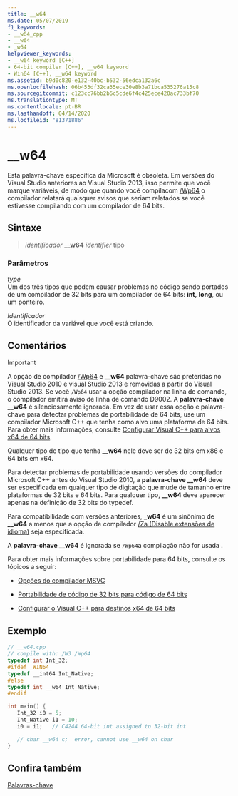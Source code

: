 ```yaml
---
title: __w64
ms.date: 05/07/2019
f1_keywords:
- __w64_cpp
- __w64
- _w64
helpviewer_keywords:
- __w64 keyword [C++]
- 64-bit compiler [C++], __w64 keyword
- Win64 [C++], __w64 keyword
ms.assetid: b9d0c820-e132-40bc-b532-56edca132a6c
ms.openlocfilehash: 06b453df32ca35ece30e8b3a71bca535276a15c8
ms.sourcegitcommit: c123cc76bb2b6c5cde6f4c425ece420ac733bf70
ms.translationtype: MT
ms.contentlocale: pt-BR
ms.lasthandoff: 04/14/2020
ms.locfileid: "81371886"
---
```

# <a name="__w64"></a>__w64

Esta palavra-chave específica da Microsoft é obsoleta. Em versões do Visual Studio anteriores ao Visual Studio 2013, isso permite que você marque variáveis, de modo que quando você compilacom [/Wp64](../build/reference/wp64-detect-64-bit-portability-issues.md) o compilador relatará quaisquer avisos que seriam relatados se você estivesse compilando com um compilador de 64 bits.

## <a name="syntax"></a>Sintaxe

> *identificador* **__w64** *identifier* tipo

### <a name="parameters"></a>Parâmetros

*type*<br/>
Um dos três tipos que podem causar problemas no código sendo portados de um compilador de 32 bits para um compilador de 64 bits: **int,** **long**, ou um ponteiro.

*Identificador*<br/>
O identificador da variável que você está criando.

## <a name="remarks"></a>Comentários

> [!IMPORTANT]
> A opção de compilador [/Wp64](../build/reference/wp64-detect-64-bit-portability-issues.md) e **__w64** palavra-chave são preteridas no Visual Studio 2010 e visual Studio 2013 e removidas a partir do Visual Studio 2013. Se você `/Wp64` usar a opção compilador na linha de comando, o compilador emitirá aviso de linha de comando D9002. A **palavra-chave __w64** é silenciosamente ignorada. Em vez de usar essa opção e palavra-chave para detectar problemas de portabilidade de 64 bits, use um compilador Microsoft C++ que tenha como alvo uma plataforma de 64 bits. Para obter mais informações, consulte [Configurar Visual C++ para alvos x64 de 64 bits](../build/configuring-programs-for-64-bit-visual-cpp.md).

Qualquer tipo de tipo que tenha **__w64** nele deve ser de 32 bits em x86 e 64 bits em x64.

Para detectar problemas de portabilidade usando versões do compilador Microsoft C++ antes do Visual Studio 2010, a **palavra-chave __w64** deve ser especificada em qualquer tipo de digitação que mude de tamanho entre plataformas de 32 bits e 64 bits. Para qualquer tipo, **__w64** deve aparecer apenas na definição de 32 bits do typedef.

Para compatibilidade com versões anteriores, **_w64** é um sinônimo de **__w64** a menos que a opção de compilador [/Za \(Disable extensões de idioma)](../build/reference/za-ze-disable-language-extensions.md) seja especificada.

A **palavra-chave __w64** é ignorada se `/Wp64`a compilação não for usada .

Para obter mais informações sobre portabilidade para 64 bits, consulte os tópicos a seguir:

- [Opções do compilador MSVC](../build/reference/compiler-options.md)

- [Portabilidade de código de 32 bits para código de 64 bits](../build/common-visual-cpp-64-bit-migration-issues.md)

- [Configurar o Visual C++ para destinos x64 de 64 bits](../build/configuring-programs-for-64-bit-visual-cpp.md)

## <a name="example"></a>Exemplo

```cpp
// __w64.cpp
// compile with: /W3 /Wp64
typedef int Int_32;
#ifdef _WIN64
typedef __int64 Int_Native;
#else
typedef int __w64 Int_Native;
#endif

int main() {
   Int_32 i0 = 5;
   Int_Native i1 = 10;
   i0 = i1;   // C4244 64-bit int assigned to 32-bit int

   // char __w64 c;  error, cannot use __w64 on char
}
```

## <a name="see-also"></a>Confira também

[Palavras-chave](../cpp/keywords-cpp.md)
